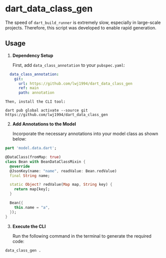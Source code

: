 # dart_data_class_gen

The speed of `dart_build_runner` is extremely slow, especially in large-scale projects. Therefore,
this script was developed to enable rapid generation.

## Usage

1. **Dependency Setup**

   First, add `data_class_annotation` to your `pubspec.yaml`:

```yaml
  data_class_annotation:
    git:
      url: https://github.com/lwj1994/dart_data_class_gen
      ref: main
      path: annotation
```

    Then, install the CLI tool:

```shell
dart pub global activate --source git https://github.com/lwj1994/dart_data_class_gen
```

2. **Add Annotations to the Model**

   Incorporate the necessary annotations into your model class as shown below:

```dart
part 'model.data.dart';

@DataClass(fromMap: true)
class Bean with BeanDataClassMixin {
  @override
  @JsonKey(name: "name", readValue: Bean.redValue)
  final String name;

  static Object? redValue(Map map, String key) {
    return map[key];
  }

  Bean({
    this.name = "a",
  });
}
```

3. **Execute the CLI**

   Run the following command in the terminal to generate the required code:

```shell
data_class_gen .
``` 